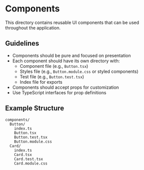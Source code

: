 # Components

This directory contains reusable UI components that can be used throughout the application.

## Guidelines

- Components should be pure and focused on presentation
- Each component should have its own directory with:
  - Component file (e.g., `Button.tsx`)
  - Styles file (e.g., `Button.module.css` or styled components)
  - Test file (e.g., `Button.test.tsx`)
  - Index file for exports
- Components should accept props for customization
- Use TypeScript interfaces for prop definitions

## Example Structure

```
components/
  Button/
    index.ts
    Button.tsx
    Button.test.tsx
    Button.module.css
  Card/
    index.ts
    Card.tsx
    Card.test.tsx
    Card.module.css
```